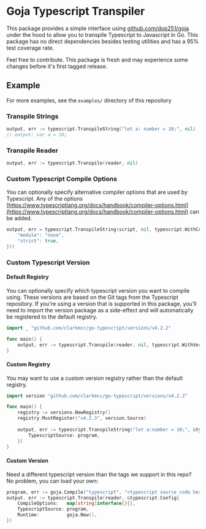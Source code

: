 # Goja Typescript Transpiler
This package provides a simple interface using [github.com/dop251/goja](github.com/dop251/goja) under the hood to allow you to transpile Typescript to Javascript in Go. This package has no direct dependencies besides testing utilities and has a 95% test coverage rate.

Feel free to contribute. This package is fresh and may experience some changes before it's first tagged release.

## Example
For more examples, see the `examples/` directory of this repository
### Transpile Strings
```go
output, err := typescript.TranspileString("let a: number = 10;", nil)
// output: var a = 10;
```

### Transpile Reader
```go
output, err := typescript.Transpile(reader, nil)
```

### Custom Typescript Compile Options
You can optionally specify alternative compiler options that are used by Typescript. Any of the options [https://www.typescriptlang.org/docs/handbook/compiler-options.html](https://www.typescriptlang.org/docs/handbook/compiler-options.html) can be added.
```go
output, err = typescript.TranspileString(script, nil, typescript.WithCompileOptions(map[string]interface{}{
    "module": "none",
    "strict": true,
}))
```

### Custom Typescript Version
#### Default Registry
You can optionally specify which typescript version you want to compile using. These versions are based on the Git tags from the Typescript repository. If you're using a version that is supported in this package, you'll need to import the version package as a side-effect and will automatically be registered to the default registry.
```go
import _ "github.com/clarkmcc/go-typescript/versions/v4.2.2"

func main() {
    output, err := typescript.Transpile(reader, nil, typescript.WithVersion("v4.2.2"))
}
```

#### Custom Registry
You may want to use a custom version registry rather than the default registry.

```go
import version "github.com/clarkmcc/go-typescript/versions/v4.2.2"

func main() {
    registry := versions.NewRegistry()
    registry.MustRegister("v4.2.3", version.Source)
    
    output, err := typescript.TranspileString("let a:number = 10;", &typescript.Config{
        TypescriptSource: program,
    })
}
```

#### Custom Version
Need a different typescript version than the tags we support in this repo? No problem, you can load your own:

```go
program, err := goja.Compile("typescript", "<typescript source code here>", true)
output, err := typescript.Transpile(reader, &typescript.Config{
    CompileOptions:   map[string]interface{}{},
    TypescriptSource: program,
    Runtime:          goja.New(),
})
```
